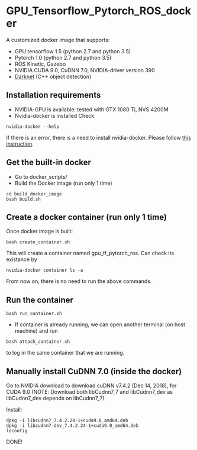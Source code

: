 # GPU_Tensorflow_Pytorch_ROS_docker
A customized docker image that supports: 
* GPU tensorflow 1.5 (python 2.7 and python 3.5) 
* Pytorch 1.0 (python 2.7 and python 3.5) 
* ROS Kinetic, Gazebo
* NVIDIA CUDA 9.0, CuDNN 7.0, NVIDIA-driver version 390
* [Darknet](https://github.com/AlexeyAB/darknet#how-to-train-to-detect-your-custom-objects) (C++ object detection)

## Installation requirements
* NVIDIA-GPU is available: tested with GTX 1080 Ti, NVS 4200M
* Nvidia-docker is installed 
Check 
```
nvidia-docker --help
```
If there is an error, there is a need to install nvidia-docker. Please follow 
[this instruction](https://github.com/nvidia/nvidia-docker/wiki/Installation-(version-2.0)).

## Get the built-in docker 
* Go to docker_scripts/
* Build the Docker image (run only 1 time)
```
cd build_docker_image
bash build.sh
```

## Create a docker container (run only 1 time)
Once docker image is built: 
```
bash create_container.sh
```

This will create a container named gpu_tf_pytorch_ros. Can check its existance by
```
nvidia-docker container ls -a
```

From now on, there is no need to run the above commands. 

## Run the container  
```
bash run_container.sh 
```

* If container is already running, we can open another terminal (on host machine) and run 
```
bash attach_container.sh
```
to log in the same container that we are running. 

## Manually install CuDNN 7.0 (inside the docker)
Go to NVIDIA download to download cuDNN v7.4.2 (Dec 14, 2018), for CUDA 9.0
(NOTE: Download both libCudnn7_7 and libCudnn7_dev as libCudnn7_dev depends on libCudnn7_7)

Install:                                                                                                    
```                                                                                                          
dpkg -i libcudnn7_7.4.2.24-1+cuda9.0_amd64.deb                                                               
dpkg -i libcudnn7-dev_7.4.2.24-1+cuda9.0_amd64.deb                                                           
ldconfig                                                                                                     
```   

DONE!
